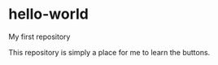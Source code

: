 hello-world
===========

My first repository

This repository is simply a place for me to learn the buttons.
